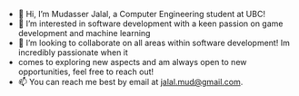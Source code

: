 - 👋 Hi, I’m Mudasser Jalal, a Computer Engineering student at UBC!
- 👀 I’m interested in software development with a keen passion on game development and machine learning
- 💞️ I’m looking to collaborate on all areas within software development! Im incredibly passionate when it
-    comes to exploring new aspects and am always open to new opportunities, feel free to reach out!
- 📫 You can reach me best by email at jalal.mud@gmail.com.

<!---

--->
